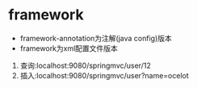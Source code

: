 # framework
- framework-annotation为注解(java config)版本
- framework为xml配置文件版本
1. 查询:localhost:9080/springmvc/user/12
2. 插入:localhost:9080/springmvc/user?name=ocelot
